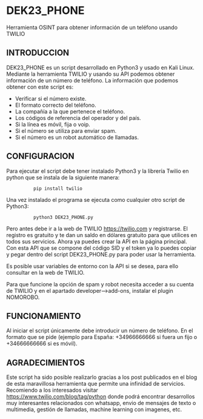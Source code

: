 # DEK23_PHONE
Herramienta OSINT para obtener información de un teléfono usando TWILIO

INTRODUCCION
------------
DEK23_PHONE es un script desarrollado en Python3 y usado en Kali Linux. Mediante la herramienta TWILIO y usando su API podemos obtener información de un número de teléfono. La información que podemos obtener con este script es:
- Verificar si el número existe.
- El formato correcto del teléfono.
- La compañía a la que pertenece el teléfono.
- Los códigos de referencia del operador y del país.
- Si la línea es móvil, fija o voip.
- Si el número se utiliza para enviar spam.
- Si el número es un robot automático de llamadas.

CONFIGURACION
-------------
Para ejecutar el script debe tener instalado Python3 y la librería Twilio en python que se instala de la siguiente manera:

              pip install twilio
              
Una vez instalado el programa se ejecuta como cualquier otro script de Python3:

              python3 DEK23_PHONE.py
              
Pero antes debe ir a la web de TWILIO https://twilio.com y registrarse. El registro es gratuito y te dan un saldo en dólares gratuito para que utilices en todos sus servicios. Ahora ya puedes crear la API en la página principal. Con esta API que se compone del código SID y el token ya lo puedes copiar y pegar dentro del script DEK23_PHONE.py para poder usar la herramienta.

Es posible usar variables de entorno con la API si se desea, para ello consultar en la web de TWILIO.

Para que funcione la opción de spam y robot necesita acceder a su cuenta de TWILIO y en el apartado developer-->add-ons, instalar el plugin NOMOROBO.

FUNCIONAMIENTO
--------------
Al iniciar el script únicamente debe introducir un número de teléfono. En el formato que se pide (ejemplo para España: +34966666666 si fuera un fijo o +34666666666 si es móvil).

AGRADECIMIENTOS
---------------
Este script ha sido posible realizarlo gracias a los post publicados en el blog de esta maravillosa herramienta que permite una infinidad de servicios. Recomiendo a los interesados visitar https://www.twilio.com/blog/tag/python donde podrá encontrar desarrollos muy interesantes relacionados con whatsapp, envio de mensajes de texto o multimedia, gestión de llamadas, machine learning con imagenes, etc.

